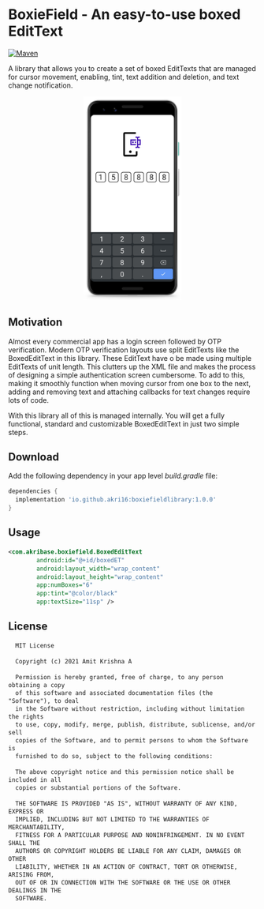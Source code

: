 # BoxieField - An easy-to-use boxed EditText 

[![Maven](https://img.shields.io/maven-central/v/io.github.akri16/boxiefieldlibrary)](https://search.maven.org/artifact/io.github.akri16/boxiefieldlibrary/1.0.0/aar)

A library that allows you to create a set of boxed EditTexts that are managed for cursor movement, enabling, tint, text addition and deletion, and text change notification. 

<p align="center"><img alt="Screenshot" src="https://github.com/akri16/BoxieField/blob/main/assets/1.png" width="200" center/></p>

## Motivation

Almost every commercial app has a login screen followed by OTP verification. Modern OTP verification layouts use split EditTexts like the BoxedEditText in this library. These EditText have o be made using multiple EditTexts of unit length. This clutters up the XML file and makes the process of designing a simple authentication screen cumbersome. To add to this, making it smoothly function when moving cursor from one box to the next, adding and removing text and attaching callbacks for text changes require lots of code. 

With this library all of this is managed internally. You will get a fully functional, standard and customizable BoxedEditText in just two simple steps.

## Download

Add the following dependency in your app level *build.gradle* file:

```groovy
dependencies {
  implementation 'io.github.akri16:boxiefieldlibrary:1.0.0'
}
```

## Usage

```xml
<com.akribase.boxiefield.BoxedEditText
        android:id="@+id/boxedET"
        android:layout_width="wrap_content"
        android:layout_height="wrap_content"
        app:numBoxes="6"
        app:tint="@color/black"
        app:textSize="11sp" />
```

## License

      MIT License
    
      Copyright (c) 2021 Amit Krishna A
    
      Permission is hereby granted, free of charge, to any person obtaining a copy
      of this software and associated documentation files (the "Software"), to deal
      in the Software without restriction, including without limitation the rights
      to use, copy, modify, merge, publish, distribute, sublicense, and/or sell
      copies of the Software, and to permit persons to whom the Software is
      furnished to do so, subject to the following conditions:
    
      The above copyright notice and this permission notice shall be included in all
      copies or substantial portions of the Software.
    
      THE SOFTWARE IS PROVIDED "AS IS", WITHOUT WARRANTY OF ANY KIND, EXPRESS OR
      IMPLIED, INCLUDING BUT NOT LIMITED TO THE WARRANTIES OF MERCHANTABILITY,
      FITNESS FOR A PARTICULAR PURPOSE AND NONINFRINGEMENT. IN NO EVENT SHALL THE
      AUTHORS OR COPYRIGHT HOLDERS BE LIABLE FOR ANY CLAIM, DAMAGES OR OTHER
      LIABILITY, WHETHER IN AN ACTION OF CONTRACT, TORT OR OTHERWISE, ARISING FROM,
      OUT OF OR IN CONNECTION WITH THE SOFTWARE OR THE USE OR OTHER DEALINGS IN THE
      SOFTWARE.
